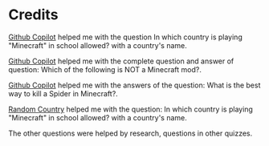 # Credits
[Github Copilot](https://copilot.github.com) helped me with the question In which country is playing "Minecraft" in school allowed? with a country's name. 

[Github Copilot](https://copilot.github.com) helped me with the complete question and answer of question: Which of the following is NOT a Minecraft mod?.

[Github Copilot](https://copilot.github.com) helped me with the answers of the question: What is the best way to kill a Spider in Minecraft?.

[Random Country](https://random.country) helped me with the question: In which country is playing "Minecraft" in school allowed? with a country's name. 

The other questions were helped by research, questions in other quizzes.